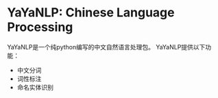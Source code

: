 # YaYaNLP: Chinese Language Processing
YaYaNLP是一个纯python编写的中文自然语言处理包。
YaYaNLP提供以下功能：
* 中文分词
* 词性标注
* 命名实体识别

